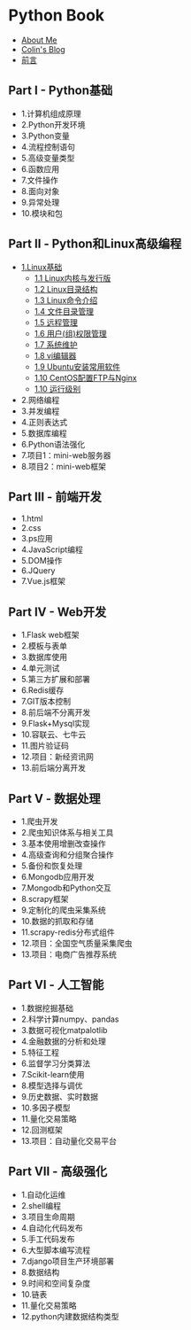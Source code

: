 # Python Book

* [About Me](http://colin-chang.site/about/)
* [Colin's Blog](http://colin-chang.site)
* [前言](README.md)

## Part I - Python基础
* 1.计算机组成原理
* 2.Python开发环境
* 3.Python变量
* 4.流程控制语句
* 5.高级变量类型
* 6.函数应用
* 7.文件操作
* 8.面向对象
* 9.异常处理
* 10.模块和包

## Part Ⅱ - Python和Linux高级编程
* [1.Linux基础](part2/linuxfundamental.md)
    * [1.1 Linux内核与发行版](part2/versions.md)
    * [1.2 Linux目录结构](part2/directory.md)
    * [1.3 Linux命令介绍](part2/directive.md)
    * [1.4 文件目录管理](part2/file.md)
    * [1.5 远程管理](part2/remote.md)
    * [1.6 用户(组)权限管理](part2/permision.md)
    * [1.7 系统维护](part2/system.md)
    * [1.8 vi编辑器](part2/vi.md)
    * [1.9 Ubuntu安装常用软件](part2/installsoftware.md)
    * [1.10 CentOS配置FTP与Nginx](part2/ftpnginx.md)
    * [1.10 运行级别](part2/startlevel.md)
* 2.网络编程
* 3.并发编程 
* 4.正则表达式
* 5.数据库编程
* 6.Python语法强化
* 7.项目1：mini-web服务器
* 8.项目2：mini-web框架

## Part Ⅲ - 前端开发
* 1.html
* 2.css
* 3.ps应用 
* 4.JavaScript编程
* 5.DOM操作
* 6.JQuery
* 7.Vue.js框架

## Part IV -  Web开发
* 1.Flask web框架
* 2.模板与表单
* 3.数据库使用 
* 4.单元测试
* 5.第三方扩展和部署
* 6.Redis缓存
* 7.GIT版本控制
* 8.前后端不分离开发
* 9.Flask+Mysql实现
* 10.容联云、七牛云
* 11.图片验证码
* 12.项目：新经资讯网
* 13.前后端分离开发

## Part V -  数据处理
* 1.爬虫开发
* 2.爬虫知识体系与相关工具
* 3.基本使用增删改查操作 
* 4.高级查询和分组聚合操作
* 5.备份和恢复处理
* 6.Mongodb应用开发
* 7.Mongodb和Python交互
* 8.scrapy框架
* 9.定制化的爬虫采集系统
* 10.数据的抓取和存储
* 11.scrapy-redis分布式组件
* 12.项目：全国空气质量采集爬虫
* 13.项目：电商广告推荐系统

## Part Ⅵ -  人工智能
* 1.数据挖掘基础
* 2.科学计算numpy、pandas
* 3.数据可视化matpalotlib 
* 4.金融数据的分析和处理
* 5.特征工程
* 6.监督学习分类算法
* 7.Scikit-learn使用
* 8.模型选择与调优
* 9.历史数据、实时数据
* 10.多因子模型
* 11.量化交易策略
* 12.回测框架
* 13.项目：自动量化交易平台

## Part Ⅶ -  高级强化
* 1.自动化运维
* 2.shell编程
* 3.项目生命周期 
* 4.自动化代码发布
* 5.手工代码发布
* 6.大型脚本编写流程
* 7.django项目生产环境部署
* 8.数据结构
* 9.时间和空间复杂度
* 10.链表
* 11.量化交易策略
* 12.python内建数据结构类型
